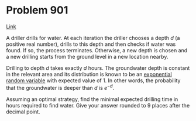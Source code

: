 # Problem 901

[Link](https://projecteuler.net/problem=901)

A driller drills for water. At each iteration the driller chooses a depth $d$ (a positive real number), drills to this depth and then checks if water was found. If so, the process terminates. Otherwise, a new depth is chosen and a new drilling starts from the ground level in a new location nearby.

Drilling to depth $d$ takes exactly $d$ hours. The groundwater depth is constant in the relevant area and its distribution is known to be an [exponential random variable](https://en.wikipedia.org/wiki/Exponential_distribution) with expected value of $1$. In other words, the probability that the groundwater is deeper than $d$ is $e^{-d}$.

Assuming an optimal strategy, find the minimal expected drilling time in hours required to find water. Give your answer rounded to 9 places after the decimal point.